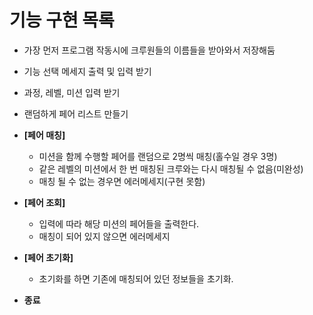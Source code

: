 # 기능 구현 목록


- 가장 먼저 프로그램 작동시에 크루원들의 이름들을 받아와서 저장해둠
- 기능 선택 메세지 출력 및 입력 받기
- 과정, 레벨, 미션 입력 받기
- 랜덤하게 페어 리스트 만들기

- **[페어 매칭]**
    - 미션을 함께 수행할 페어를 랜덤으로 2명씩 매칭(홀수일 경우 3명)
    - 같은 레벨의 미션에서 한 번 매칭된 크루와는 다시 매칭될 수 없음(미완성)
    - 매칭 될 수 없는 경우면 에러메세지(구현 못함)

- **[페어 조회]**
    - 입력에 따라 해당 미션의 페어들을 출력한다.
    - 매칭이 되어 있지 않으면 에러메세지

- **[페어 초기화]**
    - 초기화를 하면 기존에 매칭되어 있던 정보들을 초기화.

- **종료**
